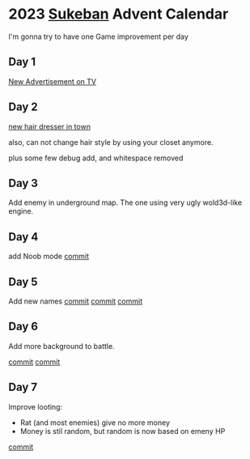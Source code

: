 <head>
<link rel="stylesheet" href="styling.css">
</head>

# 2023 [Sukeban](https://github.com/cosmo-ray/Sukeban) Advent Calendar

I'm gonna try to have one Game improvement per day

## Day 1

[New Advertisement on TV](https://github.com/cosmo-ray/Sukeban/commit/8b0e52990e0c039a36f5c08f000556c08c1b9d5f)

## Day 2

[new hair dresser in town](https://github.com/cosmo-ray/Sukeban/commit/738cd52d0b0cc0c9eca36ac18d754273333de9d2)

also, can not change hair style by using your closet anymore.

plus some few debug add, and whitespace removed

## Day 3

Add enemy in underground map.
The one using very ugly wold3d-like engine.

## Day 4

add Noob mode
[commit](https://github.com/cosmo-ray/Sukeban/commit/bc0a1b760471cace5267ecbc9e6797394e3447a9)

## Day 5

Add new names
[commit](https://github.com/cosmo-ray/Sukeban/commit/abcf10a0d1cdf534c84bdc1ebe552563df72da45)
[commit](https://github.com/cosmo-ray/Sukeban/commit/8c18561f6bbff7ff72407813c4a18178452403b5)
[commit](https://github.com/cosmo-ray/Sukeban/commit/1cd4094d2716fb99a2276d1d48f608b12ea7f8aa)

## Day 6

Add more background to battle.

[commit](https://github.com/cosmo-ray/Sukeban/commit/ed06df6751382edffea60a497bee6c6209ea8d54)
[commit](https://github.com/cosmo-ray/Sukeban/commit/218a990afed5bfd22d30f1def2e927ce9095fb91)

## Day 7

Improve looting:

- Rat (and most enemies) give no more money
- Money is stil random, but random is now based on emeny HP

[commit](https://github.com/cosmo-ray/Sukeban/commit/20bc0223d967089675f58275c28fa80ab569669f)
